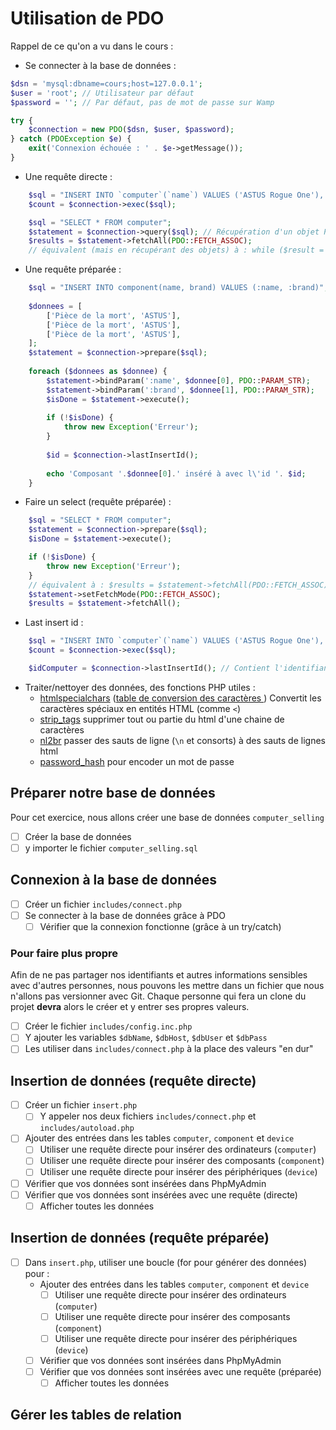 # Utilisation de PDO

Rappel de ce qu'on a vu dans le cours : 

- Se connecter à la base de données :

```php
$dsn = 'mysql:dbname=cours;host=127.0.0.1';
$user = 'root'; // Utilisateur par défaut
$password = ''; // Par défaut, pas de mot de passe sur Wamp

try {
    $connection = new PDO($dsn, $user, $password);
} catch (PDOException $e) {
    exit('Connexion échouée : ' . $e->getMessage());
}
```

- Une requête directe :

```php
    $sql = "INSERT INTO `computer`(`name`) VALUES ('ASTUS Rogue One'), ('Sansong Galaxy Truc')";
    $count = $connection->exec($sql);
```

```php
    $sql = "SELECT * FROM computer";
    $statement = $connection->query($sql); // Récupération d'un objet PDOStatement
    $results = $statement->fetchAll(PDO::FETCH_ASSOC);
    // équivalent (mais en récupérant des objets) à : while ($result = $statement->fetch(PDO::FETCH_OBJ)) {}
```

- Une requête préparée :

```php
    $sql = "INSERT INTO component(name, brand) VALUES (:name, :brand)";
    
    $donnees = [
        ['Pièce de la mort', 'ASTUS'],
        ['Pièce de la mort', 'ASTUS'],
        ['Pièce de la mort', 'ASTUS'],
    ];
    $statement = $connection->prepare($sql);
    
    foreach ($donnees as $donnee) {
        $statement->bindParam(':name', $donnee[0], PDO::PARAM_STR);
        $statement->bindParam(':brand', $donnee[1], PDO::PARAM_STR);
        $isDone = $statement->execute();
        
        if (!$isDone) {
            throw new Exception('Erreur');
        }
        
        $id = $connection->lastInsertId();
        
        echo 'Composant '.$donnee[0].' inséré à avec l\'id '. $id;
    }
```

- Faire un select (requête préparée) :

```php
    $sql = "SELECT * FROM computer";
    $statement = $connection->prepare($sql);
    $isDone = $statement->execute();

    if (!$isDone) {
        throw new Exception('Erreur');
    }
    // équivalent à : $results = $statement->fetchAll(PDO::FETCH_ASSOC); 
    $statement->setFetchMode(PDO::FETCH_ASSOC);
    $results = $statement->fetchAll();
```

- Last insert id :

```php
    $sql = "INSERT INTO `computer`(`name`) VALUES ('ASTUS Rogue One'), ('Sansong Galaxy Truc')";
    $count = $connection->exec($sql);

    $idComputer = $connection->lastInsertId(); // Contient l'identifiant de l'ordinateur : 'Sansong Galaxy Truc'
```

- Traiter/nettoyer des données, des fonctions PHP utiles :
  - [htmlspecialchars](https://www.php.net/manual/fr/function.htmlspecialchars) ([table de conversion des caractères ](https://alexandre.alapetite.fr/doc-alex/alx_special.html)) Convertit les caractères spéciaux en entités HTML (comme `<`)
  - [strip_tags](https://www.php.net/manual/fr/function.strip-tags) supprimer tout ou partie du html d'une chaine de caractères
  - [nl2br](https://www.php.net/manual/fr/function.nl2br.php) passer des sauts de ligne (`\n` et consorts) à des sauts de lignes html
  - [password_hash](https://www.php.net/manual/fr/function.password-hash.php) pour encoder un mot de passe


## Préparer notre base de données

Pour cet exercice, nous allons créer une base de données `computer_selling`
- [ ] Créer la base de données
- [ ] y importer le fichier `computer_selling.sql`
  
## Connexion à la base de données

- [ ] Créer un fichier `includes/connect.php`
- [ ] Se connecter à la base de données grâce à PDO
  - [ ] Vérifier que la connexion fonctionne (grâce à un try/catch)
  
### Pour faire plus propre

Afin de ne pas partager nos identifiants et autres informations sensibles avec d'autres personnes, nous pouvons les mettre dans un fichier que nous n'allons pas versionner avec Git. Chaque personne qui fera un clone du projet **devra** alors le créer et y entrer ses propres valeurs.

- [ ] Créer le fichier `includes/config.inc.php`
- [ ] Y ajouter les variables `$dbName`, `$dbHost`, `$dbUser` et `$dbPass`
- [ ] Les utiliser dans `includes/connect.php` à la place des valeurs "en dur"

## Insertion de données (requête directe)

- [ ] Créer un fichier `insert.php`
  - [ ] Y appeler nos deux fichiers `includes/connect.php` et `includes/autoload.php`
- [ ] Ajouter des entrées dans les tables `computer`, `component` et `device`
  - [ ] Utiliser une requête directe pour insérer des ordinateurs (`computer`)
  - [ ] Utiliser une requête directe pour insérer des composants (`component`)
  - [ ] Utiliser une requête directe pour insérer des périphériques (`device`)
- [ ] Vérifier que vos données sont insérées dans PhpMyAdmin
- [ ] Vérifier que vos données sont insérées avec une requête (directe)
  - [ ] Afficher toutes les données

## Insertion de données (requête préparée)

- [ ] Dans `insert.php`, utiliser une boucle (for pour générer des données) pour :
  - Ajouter des entrées dans les tables `computer`, `component` et `device`
    - [ ] Utiliser une requête directe pour insérer des ordinateurs (`computer`)
    - [ ] Utiliser une requête directe pour insérer des composants (`component`)
    - [ ] Utiliser une requête directe pour insérer des périphériques (`device`)
  - [ ] Vérifier que vos données sont insérées dans PhpMyAdmin
  - [ ] Vérifier que vos données sont insérées avec une requête (préparée)
    - [ ] Afficher toutes les données
  
## Gérer les tables de relation
  